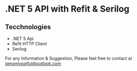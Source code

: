 # .NET 5 API with Refit & Serilog

## Tecchnologies
  * .NET 5 Api
  * Refit HTTP Client
  * Serilog

For any Information & Suggestion, Please feel free to contact at *iamonlysaiful@outlook.com*
